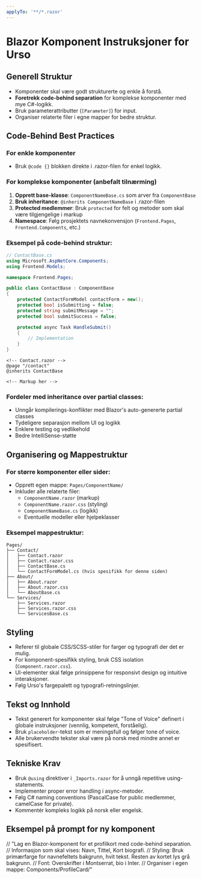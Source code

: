 ```yaml
---
applyTo: '**/*.razor'
---
```

# Blazor Komponent Instruksjoner for Urso

## Generell Struktur

- Komponenter skal være godt strukturerte og enkle å forstå.
- **Foretrekk code-behind separation** for komplekse komponenter med mye C#-logikk.
- Bruk parameterattributter (`[Parameter]`) for input.
- Organiser relaterte filer i egne mapper for bedre struktur.

## Code-Behind Best Practices

### For enkle komponenter
- Bruk `@code {}` blokken direkte i .razor-filen for enkel logikk.

### For komplekse komponenter (anbefalt tilnærming)
1. **Opprett base-klasse**: `ComponentNameBase.cs` som arver fra `ComponentBase`
2. **Bruk inheritance**: `@inherits ComponentNameBase` i .razor-filen
3. **Protected medlemmer**: Bruk `protected` for felt og metoder som skal være tilgjengelige i markup
4. **Namespace**: Følg prosjektets navnekonvensjon (`Frontend.Pages`, `Frontend.Components`, etc.)

### Eksempel på code-behind struktur:
```csharp
// ContactBase.cs
using Microsoft.AspNetCore.Components;
using Frontend.Models;

namespace Frontend.Pages;

public class ContactBase : ComponentBase
{
    protected ContactFormModel contactForm = new();
    protected bool isSubmitting = false;
    protected string submitMessage = "";
    protected bool submitSuccess = false;

    protected async Task HandleSubmit()
    {
        // Implementation
    }
}
```

```razor
<!-- Contact.razor -->
@page "/contact"
@inherits ContactBase

<!-- Markup her -->
```

### Fordeler med inheritance over partial classes:
- Unngår kompilerings-konflikter med Blazor's auto-genererte partial classes
- Tydeligere separasjon mellom UI og logikk
- Enklere testing og vedlikehold
- Bedre IntelliSense-støtte

## Organisering og Mappestruktur

### For større komponenter eller sider:
- Opprett egen mappe: `Pages/ComponentName/`
- Inkluder alle relaterte filer:
  - `ComponentName.razor` (markup)
  - `ComponentName.razor.css` (styling)
  - `ComponentNameBase.cs` (logikk)
  - Eventuelle modeller eller hjelpeklasser

### Eksempel mappestruktur:
```
Pages/
├── Contact/
│   ├── Contact.razor
│   ├── Contact.razor.css
│   ├── ContactBase.cs
│   └── ContactFormModel.cs (hvis spesifikk for denne siden)
├── About/
│   ├── About.razor
│   ├── About.razor.css
│   └── AboutBase.cs
└── Services/
    ├── Services.razor
    ├── Services.razor.css
    └── ServicesBase.cs
```

## Styling

- Referer til globale CSS/SCSS-stiler for farger og typografi der det er mulig.
- For komponent-spesifikk styling, bruk CSS isolation (`Component.razor.css`).
- UI-elementer skal følge prinsippene for responsivt design og intuitive interaksjoner.
- Følg Urso's fargepalett og typografi-retningslinjer.

## Tekst og Innhold

- Tekst generert for komponenter skal følge "Tone of Voice" definert i globale instruksjoner (vennlig, kompetent, forståelig).
- Bruk `placeholder`-tekst som er meningsfull og følger tone of voice.
- Alle brukervendte tekster skal være på norsk med mindre annet er spesifisert.

## Tekniske Krav

- Bruk `@using` direktiver i `_Imports.razor` for å unngå repetitive using-statements.
- Implementer proper error handling i async-metoder.
- Følg C# naming conventions (PascalCase for public medlemmer, camelCase for private).
- Kommentér kompleks logikk på norsk eller engelsk.

## Eksempel på prompt for ny komponent

// "Lag en Blazor-komponent for et profilkort med code-behind separation.
// Informasjon som skal vises: Navn, Tittel, Kort biografi.
// Styling: Bruk primærfarge for navnefeltets bakgrunn, hvit tekst. Resten av kortet lys grå bakgrunn.
// Font: Overskrifter i Montserrat, bio i Inter.
// Organiser i egen mappe: Components/ProfileCard/"
